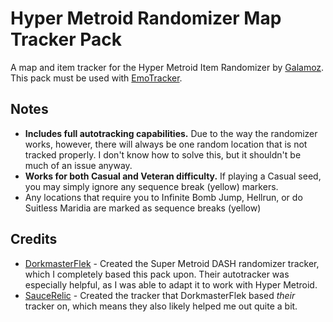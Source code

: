 # Hyper Metroid Randomizer Map Tracker Pack

A map and item tracker for the Hyper Metroid Item Randomizer by [Galamoz](https://github.com/Galamoz).
This pack must be used with [EmoTracker](https://emotracker.net).

## Notes

- **Includes full autotracking capabilities.** Due to the way the randomizer works, however, there will always be one random location that is not tracked properly. I don't know how to solve this, but it shouldn't be much of an issue anyway.
- **Works for both Casual and Veteran difficulty.** If playing a Casual seed, you may simply ignore any sequence break (yellow) markers.
- Any locations that require you to Infinite Bomb Jump, Hellrun, or do Suitless Maridia are marked as sequence breaks (yellow)

## Credits

 - [DorkmasterFlek](https://github.com/DorkmasterFlek) - Created the Super Metroid DASH randomizer tracker, which I completely based this pack upon. Their autotracker was especially helpful, as I was able to adapt it to work with Hyper Metroid.
 - [SauceRelic](https://github.com/SauceRelic) - Created the tracker that DorkmasterFlek based *their* tracker on, which means they also likely helped me out quite a bit.
